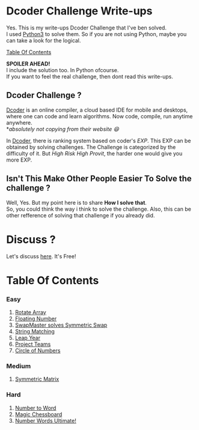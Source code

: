 # Dcoder Challenge Write-ups
Yes. This is my write-ups Dcoder Challenge that I've ben solved. \
I used [Python3](https://www.python.org/) to solve them. So if you are not using Python, maybe you can take a look for the logical.

[Table Of Contents](https://github.com/onodnawij/Dcoder-Challenges-Write-Ups#table-of-contents)

**SPOILER AHEAD!**\
I include the solution too. In Python ofcourse.\
If you want to feel the real challenge, then dont read this write-ups.

## Dcoder Challenge ?
[Dcoder](https://dcoder.tech) is an online compiler, a cloud based IDE for mobile and desktops, where one can code and learn algorithms. Now code, compile, run anytime anywhere. \
**absolutely not copying from their website :smile:* 

In [Dcoder](https://dcoder.tech), there is ranking system based on coder's *EXP*. This EXP can be obtained by solving challenges. The Challenge is categorized by the difficulty of it. But *High Risk High Provit*, the harder one would give you more EXP.

## Isn't This Make Other People Easier To Solve the challenge ?
Well, Yes. But my point here is to share **How I solve that**. \
So, you could think the way i think to solve the challenge. Also, this can be other refference of solving that challenge if you already did.

# Discuss ?
Let's discuss [here](https://github.com/onodnawij/Dcoder-Challenges-Write-Ups/discussions). It's Free!

# Table Of Contents
### Easy
1. [Rotate Array](https://github.com/onodnawij/Dcoder-Challenges-Write-Ups/tree/master/Easy/Rotate%20Array)
2. [Floating Number](https://github.com/onodnawij/Dcoder-Challenges-Write-Ups/blob/master/Easy/Floating%20Number/)
3. [SwapMaster solves Symmetric Swap](https://github.com/onodnawij/Dcoder-Challenges-Write-Ups/tree/master/Easy/SwapMaster%20solves%20Symmetric%20Swap)
4. [String Matching](https://github.com/onodnawij/Dcoder-Challenges-Write-Ups/blob/master/Easy/String%20Matching/)
5. [Leap Year](https://github.com/onodnawij/Dcoder-Challenges-Write-Ups/blob/master/Easy/Leap%20Year/)
6. [Project Teams](https://github.com/onodnawij/Dcoder-Challenges-Write-Ups/blob/master/Easy/Project%20Teams/)
7. [Circle of Numbers](https://github.com/onodnawij/Dcoder-Challenges-Write-Ups/blob/master/Easy/Circle%20of%20Numbers/)

### Medium
1. [Symmetric Matrix](https://github.com/onodnawij/Dcoder-Challenges-Write-Ups/blob/master/Medium/Symmetric%20Matrix/)

### Hard
1. [Number to Word](https://github.com/onodnawij/Dcoder-Challenges-Write-Ups/blob/master/Hard/Number%20to%20Word/)
2. [Magic Chessboard](https://github.com/onodnawij/Dcoder-Challenges-Write-Ups/blob/master/Hard/Magic%20Chessboard/)
3. [Number Words Ultimate!](https://github.com/onodnawij/Dcoder-Challenges-Write-Ups/blob/master/Hard/Word%20Numbers%20Ultimate!/)